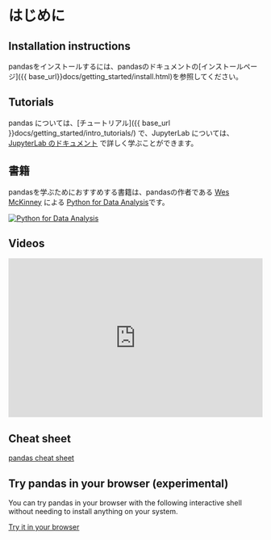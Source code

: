 # はじめに

## Installation instructions

pandasをインストールするには、pandasのドキュメントの[インストールページ]({{ base_url}}docs/getting_started/install.html)を参照してください。

## Tutorials

pandas については、[チュートリアル]({{ base_url }}docs/getting_started/intro_tutorials/) で、JupyterLab については、[JupyterLab のドキュメント](https://jupyterlab.readthedocs.io/en/stable/user/interface.html) で詳しく学ぶことができます。

## 書籍

pandasを学ぶためにおすすめする書籍は、pandasの作者である [Wes McKinney](https://wesmckinney.com/) による [Python for Data Analysis](\[https://amzn.to/3DyLaJc)です。

<a href="https://amzn.to/3DyLaJc">
    <img alt="Python for Data Analysis" src="{{ base_url }}static/img/books/pydata_book.gif"/>
</a>

## Videos

<iframe
  src="https://www.youtube.com/embed/_T8LGqJtuGc"
  style="width: 100%; max-width: 560px; height: 315px;"
  frameborder="0"
  allow="accelerometer; autoplay; encrypted-media; gyroscope; picture-in-picture"
  allowfullscreen
></iframe>

## Cheat sheet

[pandas cheat sheet](https://pandas.pydata.org/Pandas_Cheat_Sheet.pdf)

## Try pandas in your browser (experimental)

You can try pandas in your browser with the following interactive shell
without needing to install anything on your system.

<p><a class="btn btn-primary" href="{{ base_url }}try.html">Try it in your browser</a>
</p>
